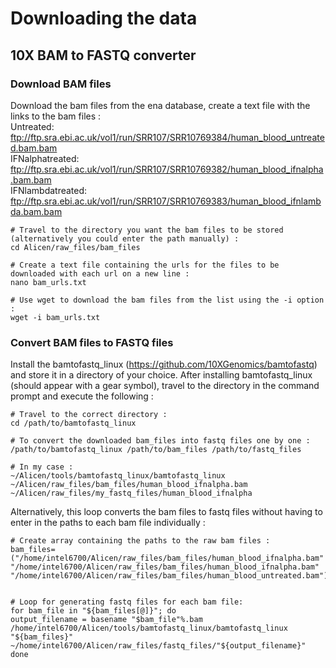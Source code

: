 # Downloading the data

## 10X BAM to FASTQ converter

### Download BAM files 

Download the bam files from the ena database, create a text file with the links to the bam files :  
Untreated: ftp://ftp.sra.ebi.ac.uk/vol1/run/SRR107/SRR10769384/human_blood_untreated.bam.bam  
IFNalphatreated: ftp://ftp.sra.ebi.ac.uk/vol1/run/SRR107/SRR10769382/human_blood_ifnalpha.bam.bam  
IFNlambdatreated: ftp://ftp.sra.ebi.ac.uk/vol1/run/SRR107/SRR10769383/human_blood_ifnlambda.bam.bam

```command prompt
# Travel to the directory you want the bam files to be stored (alternatively you could enter the path manually) : 
cd Alicen/raw_files/bam_files

# Create a text file containing the urls for the files to be downloaded with each url on a new line :
nano bam_urls.txt

# Use wget to download the bam files from the list using the -i option : 
wget -i bam_urls.txt

```
### Convert BAM files to FASTQ files  

Install the bamtofastq_linux (https://github.com/10XGenomics/bamtofastq) and store it in a directory of your choice. After installing bamtofastq_linux (should appear with a gear symbol), travel to the directory in the command prompt and execute the following : 

```command prompt
# Travel to the correct directory : 
cd /path/to/bamtofastq_linux

# To convert the downloaded bam_files into fastq files one by one :
/path/to/bamtofastq_linux /path/to/bam_files /path/to/fastq_files

# In my case :
~/Alicen/tools/bamtofastq_linux/bamtofastq_linux ~/Alicen/raw_files/bam_files/human_blood_ifnalpha.bam ~/Alicen/raw_files/my_fastq_files/human_blood_ifnalpha

```
Alternatively, this loop converts the bam files to fastq files without having to enter in the paths to each bam file individually : 

```Linux command prompt
# Create array containing the paths to the raw bam files :
bam_files=("/home/intel6700/Alicen/raw_files/bam_files/human_blood_ifnalpha.bam" "/home/intel6700/Alicen/raw_files/bam_files/human_blood_ifnalpha.bam" "/home/intel6700/Alicen/raw_files/bam_files/human_blood_untreated.bam")


# Loop for generating fastq files for each bam file: 
for bam_file in "${bam_files[@]}"; do 
output_filename = basename "$bam_file"%.bam
/home/intel6700/Alicen/tools/bamtofastq_linux/bamtofastq_linux "${bam_files}" ~/home/intel6700/Alicen/raw_files/fastq_files/"${output_filename}"
done 

